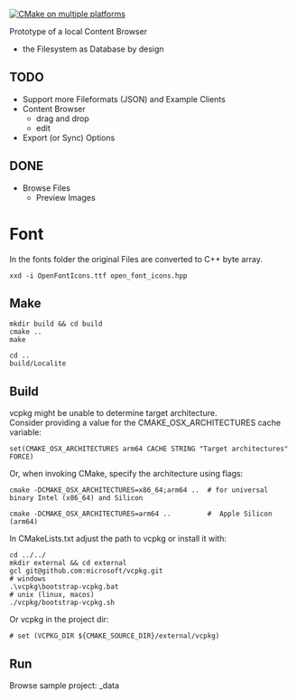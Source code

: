 [![CMake on multiple platforms](https://github.com/pce/localite/actions/workflows/cmake-multi-platform.yml/badge.svg)](https://github.com/pce/localite/actions/workflows/cmake-multi-platform.yml)

Prototype of a local Content Browser

- the Filesystem as Database by design

## TODO

- Support more Fileformats (JSON) and Example Clients
- Content Browser
  - drag and drop
  - edit
- Export (or Sync) Options 

## DONE

- Browse Files
  - Preview Images


# Font 

In the fonts folder the original Files are converted to C++ byte array.  
 
    xxd -i OpenFontIcons.ttf open_font_icons.hpp


## Make

    mkdir build && cd build
    cmake ..
    make

    cd ..
    build/Localite


## Build

vcpkg might be unable to determine target architecture.  
Consider providing a value for the CMAKE_OSX_ARCHITECTURES cache variable:


    set(CMAKE_OSX_ARCHITECTURES arm64 CACHE STRING "Target architectures" FORCE)
    

Or, when invoking CMake, specify the architecture using flags:

    cmake -DCMAKE_OSX_ARCHITECTURES=x86_64;arm64 ..  # for universal binary Intel (x86_64) and Silicon

    cmake -DCMAKE_OSX_ARCHITECTURES=arm64 ..         #  Apple Silicon (arm64)


In CMakeLists.txt adjust the path to vcpkg or install it with: 

    cd ../../
    mkdir external && cd external 
    gcl git@github.com:microsoft/vcpkg.git
    # windows
    .\vcpkg\bootstrap-vcpkg.bat 
    # unix (linux, macos)
    ./vcpkg/bootstrap-vcpkg.sh   


Or vcpkg in the project dir:

    # set (VCPKG_DIR ${CMAKE_SOURCE_DIR}/external/vcpkg)



## Run

Browse sample project: _data

